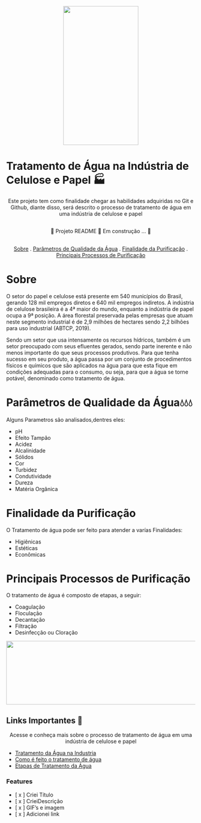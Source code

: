 <p align="center">
  <img width="200px" height= 369 src=https://user-images.githubusercontent.com/107508602/175390499-0c7410d8-19b7-489c-8312-99605fa8d04e.gif > 
   
</p>

# **Tratamento de Água na Indústria de Celulose e Papel** 🏭

<p align="center"> Este projeto tem como finalidade chegar as habilidades adquiridas no Git e Github, diante disso, será descrito o processo de tratamento de água em uma indústria de celulose e papel </p>

##
<p align="center">
    🚧  Projeto README 🚀 Em construção ... 🚧 

</p>

##


<p align="center">
   <a href=”#Sobre>Sobre</a> .
   <a href=”#ParâmetrosdeQualidadedaÁgua> Parâmetros de Qualidade da Água</a> .
   <a href=”#FinalidadadaPurificação>Finalidade da Purificação</a> .
   <a href=”#PrincipaisProcessosdePurificação>Principais Processos de  Purificação</a> 
  
</p>

# **Sobre**
<p> O setor do papel e celulose está presente em 540 municípios do Brasil, gerando 128 mil empregos diretos e 640 mil empregos indiretos. A indústria de celulose brasileira é a 4ª maior do mundo, enquanto a indústria de papel ocupa a 9ª posição. A área florestal preservada pelas empresas que atuam neste segmento industrial é de 2,9 milhões de hectares sendo 2,2 bilhões para uso industrial (ABTCP, 2019).</p>

<p> Sendo um setor que usa intensamente os recursos hídricos, também é um setor preocupado com seus efluentes gerados, sendo parte inerente e não menos importante do que seus processos produtivos. Para que tenha sucesso em seu produto, a água passa por um conjunto de procedimentos físicos e químicos que são aplicados na água para que esta fique em condições adequadas para o consumo, ou seja, para que a água se torne potável, denominado como tratamento de água. </p>


# **Parâmetros de Qualidade da Água**💧💧💧

<p> Alguns Parametros são analisados,dentres eles: </p>

- pH 
- Efeito Tampão
- Acidez
- Alcalinidade
- Sólidos
- Cor
- Turbidez
- Condutividade
- Dureza
- Matéria Orgânica
 
  
# **Finalidade da Purificação**

O Tratamento de água pode ser feito para atender a varías Finalidades:

  - Higiênicas
  - Estéticas
  - Econômicas


# **Principais Processos de  Purificação**

<p> O tratamento de água é composto de etapas, a seguir: </p>

  - Coagulação
  - Floculação
  - Decantação
  - Filtração
  - Desinfecção ou Cloração
   

<p align="center">
  <img width="780px" height= 169 src=https://user-images.githubusercontent.com/107508602/175396855-6694ea74-67ca-4ada-a0ae-989ff5841032.png>

</p>

## **Links Importantes** 🔗
<p align="center"> Acesse e conheça mais sobre o processo de tratamento de água em uma indústria de celulose e papel </p>

 - [Tratamento da Água na Industria](https://www.youtube.com/watch?v=4JVZisQgRvU)
 - [Como é feito o tratamento de água](https://www.youtube.com/watch?v=cWBSF0VyiMI)
 - [Etapas de Tratamento da Água](https://www.youtube.com/watch?v=R6v27VpMte0)
 

### Features
- [ x ] Criei Título
- [ x ] CrieiDescrição
- [ x ] GIF’s e imagem
- [ x ] Adicionei link




  

